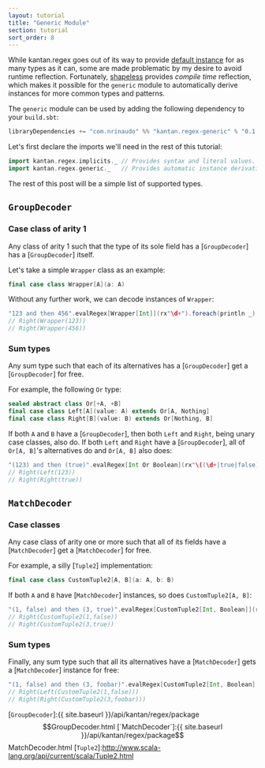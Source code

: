 ```yaml
---
layout: tutorial
title: "Generic Module"
section: tutorial
sort_order: 8
---
```


While kantan.regex goes out of its way to provide [default instance](default_instances.html) for as many types as it can,
some are made problematic by my desire to avoid runtime reflection. Fortunately, [shapeless](http://shapeless.io)
provides _compile time_ reflection, which makes it possible for the `generic` module to automatically derive instances
for more common types and patterns.

The `generic` module can be used by adding the following dependency to your `build.sbt`:

```scala
libraryDependencies += "com.nrinaudo" %% "kantan.regex-generic" % "0.1.6"
```

Let's first declare the imports we'll need in the rest of this tutorial:

```scala
import kantan.regex.implicits._ // Provides syntax and literal values.
import kantan.regex.generic._   // Provides automatic instance derivation.
```

The rest of this post will be a simple list of supported types.

## `GroupDecoder`

### Case class of arity 1

Any class of arity 1 such that the type of its sole field has a [`GroupDecoder`] has a [`GroupDecoder`] itself.

Let's take a simple `Wrapper` class as an example:

```scala
final case class Wrapper[A](a: A)
```

Without any further work, we can decode instances of `Wrapper`:

```scala
"123 and then 456".evalRegex[Wrapper[Int]](rx"\d+").foreach(println _)
// Right(Wrapper(123))
// Right(Wrapper(456))
```


### Sum types

Any sum type such that each of its alternatives has a [`GroupDecoder`] get a [`GroupDecoder`] for free.

For example, the following `Or` type:

```scala
sealed abstract class Or[+A, +B]
final case class Left[A](value: A) extends Or[A, Nothing]
final case class Right[B](value: B) extends Or[Nothing, B]
```

If both `A` and `B` have a [`GroupDecoder`], then both `Left` and `Right`, being unary case classes, also do. If both
`Left` and `Right` have a [`GroupDecoder`], all of `Or[A, B]`'s alternatives do and `Or[A, B]` also does:

```scala
"(123) and then (true)".evalRegex[Int Or Boolean](rx"\((\d+|true|false)\)", 1).foreach(println _)
// Right(Left(123))
// Right(Right(true))
```


## `MatchDecoder`

### Case classes

Any case class of arity one or more such that all of its fields have a [`MatchDecoder`] get a [`MatchDecoder`] for free.

For example, a silly [`Tuple2`] implementation:

```scala
final case class CustomTuple2[A, B](a: A, b: B)
```

If both `A` and `B` have [`MatchDecoder`] instances, so does `CustomTuple2[A, B]`:

```scala
"(1, false) and then (3, true)".evalRegex[CustomTuple2[Int, Boolean]](rx"\((\d+), (true|false)\)").foreach(println _)
// Right(CustomTuple2(1,false))
// Right(CustomTuple2(3,true))
```

### Sum types

Finally, any sum type such that all its alternatives have a [`MatchDecoder`] gets a [`MatchDecoder`] instance for free:

```scala
"(1, false) and then (3, foobar)".evalRegex[CustomTuple2[Int, Boolean] Or CustomTuple2[Int, String]](rx"\((\d+), ([a-z]+)\)").foreach(println _)
// Right(Left(CustomTuple2(1,false)))
// Right(Right(CustomTuple2(3,foobar)))
```

[`GroupDecoder`]:{{ site.baseurl }}/api/kantan/regex/package$$GroupDecoder.html
[`MatchDecoder`]:{{ site.baseurl }}/api/kantan/regex/package$$MatchDecoder.html
[`Tuple2`]:http://www.scala-lang.org/api/current/scala/Tuple2.html
